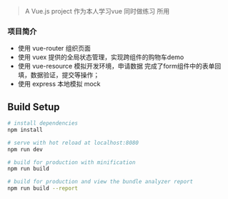 > A Vue.js project 作为本人学习vue 同时做练习 所用

### 项目简介
*  使用 vue-router 组织页面
*  使用 vuex 提供的全局状态管理，实现跨组件的购物车demo
*  使用 vue-resource 模拟开发环境，申请数据 完成了form组件中的表单回填，数据验证，提交等操作；
*  使用 express 本地模拟 mock

## Build Setup

``` bash
# install dependencies
npm install

# serve with hot reload at localhost:8080
npm run dev

# build for production with minification
npm run build

# build for production and view the bundle analyzer report
npm run build --report
```
